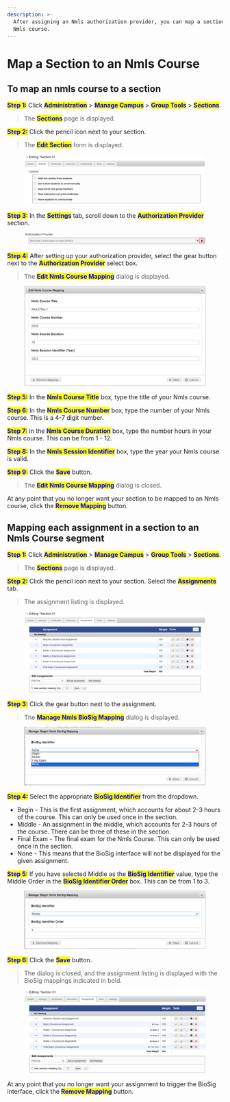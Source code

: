 ```yaml
---
description: >-
  After assigning an Nmls authorization provider, you can map a section to an
  Nmls course.
---
```


# Map a Section to an Nmls Course

## **To map an nmls course to a section**

<mark style="color:blue;">**Step 1:**</mark> Click <mark style="color:blue;">**Administration**</mark> > <mark style="color:blue;">**Manage Campus**</mark> > <mark style="color:blue;">**Group Tools**</mark> > <mark style="color:blue;">**Sections**</mark>.

> The <mark style="color:blue;">**Sections**</mark> page is displayed.

<mark style="color:blue;">**Step 2:**</mark> Click the pencil icon next to your section.

> The <mark style="color:blue;">**Edit Section**</mark> form is displayed.

<figure><img src="../../../../../../.gitbook/assets/EditSectionSettings.png" alt=""><figcaption></figcaption></figure>

<mark style="color:blue;">**Step 3:**</mark> In the <mark style="color:blue;">**Settings**</mark> tab, scroll down to the <mark style="color:blue;">**Authorization Provider**</mark> section.

<figure><img src="../../../../../../.gitbook/assets/MapNmlsCourse1.png" alt=""><figcaption></figcaption></figure>

<mark style="color:blue;">**Step 4:**</mark> After setting up your authorization provider, select the gear button next to the <mark style="color:blue;">**Authorization Provider**</mark> select box.

> The <mark style="color:blue;">**Edit Nmls Course Mapping**</mark> dialog is displayed.

<figure><img src="../../../../../../.gitbook/assets/EditNmlsCourseMappinng.png" alt=""><figcaption></figcaption></figure>

<mark style="color:blue;">**Step 5:**</mark> In the <mark style="color:blue;">**Nmls Course Title**</mark> box, type the title of your Nmls course.

<mark style="color:blue;">**Step 6:**</mark> In the <mark style="color:blue;">**Nmls Course Number**</mark> box, type the number of your Nmls course. This is a 4-7 digit number.

<mark style="color:blue;">**Step 7:**</mark> In the <mark style="color:blue;">**Nmls Course Duration**</mark> box, type the number hours in your Nmls course. This can be from 1 - 12.

<mark style="color:blue;">**Step 8:**</mark> In the <mark style="color:blue;">**Nmls Session Identifier**</mark> box, type the year your Nmls course is valid.&#x20;

<mark style="color:blue;">**Step 9:**</mark> Click the <mark style="color:blue;">**Save**</mark> button.&#x20;

> The <mark style="color:blue;">**Edit Nmls Course Mapping**</mark> dialog is closed.

At any point that you no longer want your section to be mapped to an Nmls course, click the <mark style="color:blue;">**Remove Mapping**</mark> button.&#x20;

## **Mapping each assignment in a section to an Nmls Course segment**

<mark style="color:blue;">**Step 1:**</mark> Click <mark style="color:blue;">**Administration**</mark> > <mark style="color:blue;">**Manage Campus**</mark> > <mark style="color:blue;">**Group Tools**</mark> > <mark style="color:blue;">**Sections**</mark>.

> The <mark style="color:blue;">**Sections**</mark> page is displayed.

<mark style="color:blue;">**Step 2:**</mark> Click the pencil icon next to your section. Select the <mark style="color:blue;">**Assignments**</mark> tab.

> The assignment listing is displayed.

<figure><img src="../../../../../../.gitbook/assets/SectionAssignments.png" alt=""><figcaption></figcaption></figure>

<mark style="color:blue;">**Step 3:**</mark> Click the gear button next to the assignment.

> The <mark style="color:blue;">**Manage Nmls BioSig Mapping**</mark> dialog is displayed.

<figure><img src="../../../../../../.gitbook/assets/image (49).png" alt=""><figcaption></figcaption></figure>

<mark style="color:blue;">**Step 4:**</mark> Select the appropriate <mark style="color:blue;">**BioSig Identifier**</mark> from the dropdown.

* Begin - This is the first assignment, which accounts for about 2-3 hours of the course. This can only be used once in the section.
* Middle - An assignment in the middle, which accounts for 2-3 hours of the course. There can be three of these in the section.
* Final Exam - The final exam for the Nmls Course. This can only be used once in the section.
* None - This means that the BioSig interface will not be displayed for the given assignment.

<mark style="color:blue;">**Step 5:**</mark> If you have selected Middle as the <mark style="color:blue;">**BioSig Identifier**</mark> value, type the Middle Order in the <mark style="color:blue;">**BioSig Identifier Order**</mark> box. This can be from 1 to 3.

<figure><img src="../../../../../../.gitbook/assets/image (51).png" alt=""><figcaption></figcaption></figure>

<mark style="color:blue;">**Step 6:**</mark> Click the <mark style="color:blue;">**Save**</mark> button.

> The dialog is closed, and the assignment listing is displayed with the BioSig mappings indicated in bold.

<figure><img src="../../../../../../.gitbook/assets/image (52).png" alt=""><figcaption></figcaption></figure>

At any point that you no longer want your assignment to trigger the BioSig interface, click the <mark style="color:blue;">**Remove Mapping**</mark> button.&#x20;

